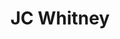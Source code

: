 ---
facebook: https://facebook.com/TeamJCWhitney
instagram: http://instagram.com/
logohandle: jcwhitney
pinterest: https://pinterest.com/teamjcwhitney
sort: jcwhitney
title: JC Whitney
twitter: https://x.com/TeamJCWhitney
website: https://www.jcwhitney.com/
wikipedia: https://en.wikipedia.org/wiki/JC_Whitney
youtube: https://youtube.com/@TeamJCWhitney
---